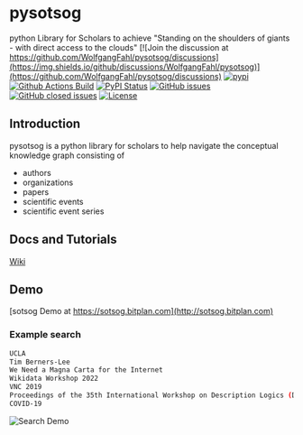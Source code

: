 # pysotsog
python Library for Scholars to achieve "Standing on the shoulders of giants - with direct access to the clouds"
[![Join the discussion at https://github.com/WolfgangFahl/pysotsog/discussions](https://img.shields.io/github/discussions/WolfgangFahl/pysotsog)](https://github.com/WolfgangFahl/pysotsog/discussions) 
[![pypi](https://img.shields.io/pypi/pyversions/pysotsog)](https://pypi.org/project/pysotsog/)
[![Github Actions Build](https://github.com/WolfgangFahl/pysotsog/workflows/Build/badge.svg?branch=main)](https://github.com/WolfgangFahl/pysotsog/actions?query=workflow%3ABuild+branch%3Amain)
[![PyPI Status](https://img.shields.io/pypi/v/pysotsog.svg)](https://pypi.python.org/pypi/pysotsog/)
[![GitHub issues](https://img.shields.io/github/issues/WolfgangFahl/pysotsog.svg)](https://github.com/WolfgangFahl/pysotsog/issues)
[![GitHub closed issues](https://img.shields.io/github/issues-closed/WolfgangFahl/pysotsog.svg)](https://github.com/WolfgangFahl/pysotsog/issues/?q=is%3Aissue+is%3Aclosed)
[![License](https://img.shields.io/github/license/WolfgangFahl/pysotsog.svg)](https://www.apache.org/licenses/LICENSE-2.0)

## Introduction
pysotsog is a python library for scholars to help navigate the conceptual knowledge graph consisting of

- authors
- organizations
- papers
- scientific events
- scientific event series

## Docs and Tutorials
[Wiki](https://wiki.bitplan.com/index.php/Pysotsog)

## Demo
[sotsog Demo at https://sotsog.bitplan.com](http://sotsog.bitplan.com)

### Example search
```bash
UCLA
Tim Berners-Lee
We Need a Magna Carta for the Internet
Wikidata Workshop 2022
VNC 2019
Proceedings of the 35th International Workshop on Description Logics (DL 2022)
COVID-19
```
![Search Demo](https://user-images.githubusercontent.com/95085996/203155213-8e12cbb0-942a-49fc-9b77-2977bb5ddeaa.gif)
